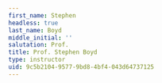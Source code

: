 ```yaml
---
first_name: Stephen
headless: true
last_name: Boyd
middle_initial: ''
salutation: Prof.
title: Prof. Stephen Boyd
type: instructor
uid: 9c5b2104-9577-9bd8-4bf4-043d64737125
---
```

